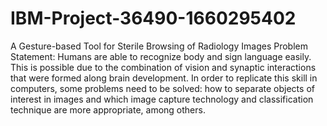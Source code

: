 # IBM-Project-36490-1660295402
A Gesture-based Tool for Sterile Browsing of Radiology Images
                          Problem Statement:
                                            Humans are able to recognize body and sign language easily.
                         This is possible due to the combination of vision and synaptic interactions that were formed along brain development.
                         In order to replicate this skill in computers, some problems need to be solved: how to separate objects of interest in images and which image capture technology and classification technique are more appropriate, among others.
